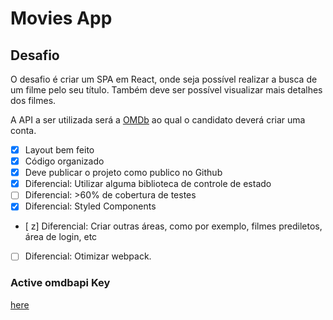 # Movies App
## Desafio

O desafio é criar um SPA em React, onde seja possível realizar a busca de um filme pelo seu título. Também deve ser possível visualizar mais detalhes dos filmes.

A API a ser utilizada será a [OMDb](http://www.omdbapi.com/) ao qual o candidato deverá criar uma conta.

- [x] Layout bem feito
- [x] Código organizado
- [x] Deve publicar o projeto como publico no Github
- [x] Diferencial: Utilizar alguma biblioteca de controle de estado
- [ ] Diferencial: >60% de cobertura de testes
- [x] Diferencial: Styled Components
- [ z] Diferencial: Criar outras áreas, como por exemplo, filmes prediletos, área de login, etc
- [ ] Diferencial: Otimizar webpack.

### Active omdbapi Key 
[here](http://www.omdbapi.com/apikey.aspx?VERIFYKEY=4ea417ed-6c79-4b14-a04c-ffcdad8d0369)



